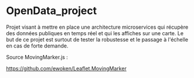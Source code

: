 # OpenData_project

Projet visant à mettre en place une architecture microservices qui récupère des données publiques en temps réel et qui les affiches sur une carte.
Le but de ce projet est surtout de tester la robustesse et le passage à l'échelle en cas de forte demande.

Source MovingMarker.js : 

https://github.com/ewoken/Leaflet.MovingMarker 

